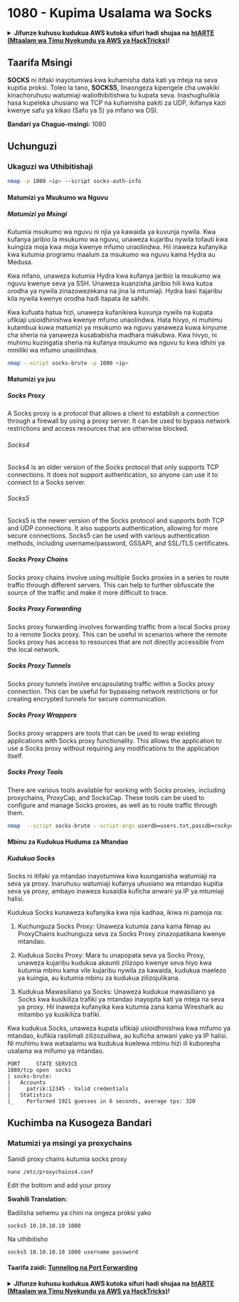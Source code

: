 # 1080 - Kupima Usalama wa Socks

<details>

<summary><strong>Jifunze kuhusu kudukua AWS kutoka sifuri hadi shujaa na</strong> <a href="https://training.hacktricks.xyz/courses/arte"><strong>htARTE (Mtaalam wa Timu Nyekundu ya AWS ya HackTricks)</strong></a><strong>!</strong></summary>

Njia nyingine za kusaidia HackTricks:

* Ikiwa unataka kuona **kampuni yako inayotangazwa kwenye HackTricks** au **kupakua HackTricks kwa PDF** Angalia [**MPANGO WA KUJIUNGA**](https://github.com/sponsors/carlospolop)!
* Pata [**swag rasmi ya PEASS & HackTricks**](https://peass.creator-spring.com)
* Gundua [**The PEASS Family**](https://opensea.io/collection/the-peass-family), mkusanyiko wetu wa kipekee wa [**NFTs**](https://opensea.io/collection/the-peass-family)
* **Jiunge na** 💬 [**Kikundi cha Discord**](https://discord.gg/hRep4RUj7f) au [**kikundi cha telegram**](https://t.me/peass) au **tufuate** kwenye **Twitter** 🐦 [**@carlospolopm**](https://twitter.com/hacktricks_live)**.**
* **Shiriki mbinu zako za kudukua kwa kuwasilisha PRs kwa** [**HackTricks**](https://github.com/carlospolop/hacktricks) na [**HackTricks Cloud**](https://github.com/carlospolop/hacktricks-cloud) repos za github.

</details>

## Taarifa Msingi

**SOCKS** ni itifaki inayotumiwa kwa kuhamisha data kati ya mteja na seva kupitia proksi. Toleo la tano, **SOCKS5**, linaongeza kipengele cha uwakiki kinachoruhusu watumiaji waliothibitishwa tu kupata seva. Inashughulikia hasa kupeleka uhusiano wa TCP na kuhamisha pakiti za UDP, ikifanya kazi kwenye safu ya kikao (Safu ya 5) ya mfano wa OSI.

**Bandari ya Chaguo-msingi:** 1080

## Uchunguzi

### Ukaguzi wa Uthibitishaji
```bash
nmap -p 1080 <ip> --script socks-auth-info
```
#### Matumizi ya Msukumo wa Nguvu

##### Matumizi ya Msingi

Kutumia msukumo wa nguvu ni njia ya kawaida ya kuvunja nywila. Kwa kufanya jaribio la msukumo wa nguvu, unaweza kujaribu nywila tofauti kwa kuingiza moja kwa moja kwenye mfumo unaolindwa. Hii inaweza kufanyika kwa kutumia programu maalum za msukumo wa nguvu kama Hydra au Medusa.

Kwa mfano, unaweza kutumia Hydra kwa kufanya jaribio la msukumo wa nguvu kwenye seva ya SSH. Unaweza kuanzisha jaribio hili kwa kutoa orodha ya nywila zinazowezekana na jina la mtumiaji. Hydra basi itajaribu kila nywila kwenye orodha hadi itapata ile sahihi.

Kwa kufuata hatua hizi, unaweza kufanikiwa kuvunja nywila na kupata ufikiaji usioidhinishwa kwenye mfumo unaolindwa. Hata hivyo, ni muhimu kutambua kuwa matumizi ya msukumo wa nguvu yanaweza kuwa kinyume cha sheria na yanaweza kusababisha madhara makubwa. Kwa hivyo, ni muhimu kuzingatia sheria na kufanya msukumo wa nguvu tu kwa idhini ya mmiliki wa mfumo unaolindwa.
```bash
nmap --script socks-brute -p 1080 <ip>
```
#### Matumizi ya juu

##### Socks Proxy

A Socks proxy is a protocol that allows a client to establish a connection through a firewall by using a proxy server. It can be used to bypass network restrictions and access resources that are otherwise blocked.

###### Socks4

Socks4 is an older version of the Socks protocol that only supports TCP connections. It does not support authentication, so anyone can use it to connect to a Socks server.

###### Socks5

Socks5 is the newer version of the Socks protocol and supports both TCP and UDP connections. It also supports authentication, allowing for more secure connections. Socks5 can be used with various authentication methods, including username/password, GSSAPI, and SSL/TLS certificates.

##### Socks Proxy Chains

Socks proxy chains involve using multiple Socks proxies in a series to route traffic through different servers. This can help to further obfuscate the source of the traffic and make it more difficult to trace.

##### Socks Proxy Forwarding

Socks proxy forwarding involves forwarding traffic from a local Socks proxy to a remote Socks proxy. This can be useful in scenarios where the remote Socks proxy has access to resources that are not directly accessible from the local network.

##### Socks Proxy Tunnels

Socks proxy tunnels involve encapsulating traffic within a Socks proxy connection. This can be useful for bypassing network restrictions or for creating encrypted tunnels for secure communication.

##### Socks Proxy Wrappers

Socks proxy wrappers are tools that can be used to wrap existing applications with Socks proxy functionality. This allows the application to use a Socks proxy without requiring any modifications to the application itself.

##### Socks Proxy Tools

There are various tools available for working with Socks proxies, including proxychains, ProxyCap, and SocksCap. These tools can be used to configure and manage Socks proxies, as well as to route traffic through them.
```bash
nmap  --script socks-brute --script-args userdb=users.txt,passdb=rockyou.txt,unpwdb.timelimit=30m -p 1080 <ip>
```
#### Mbinu za Kudukua Huduma za Mtandao

##### Kudukua Socks

Socks ni itifaki ya mtandao inayotumiwa kwa kuunganisha watumiaji na seva ya proxy. Inaruhusu watumiaji kufanya uhusiano wa mtandao kupitia seva ya proxy, ambayo inaweza kusaidia kuficha anwani ya IP ya mtumiaji halisi.

Kudukua Socks kunaweza kufanyika kwa njia kadhaa, ikiwa ni pamoja na:

1. Kuchunguza Socks Proxy: Unaweza kutumia zana kama Nmap au ProxyChains kuchunguza seva za Socks Proxy zinazopatikana kwenye mtandao.

2. Kudukua Socks Proxy: Mara tu unapopata seva ya Socks Proxy, unaweza kujaribu kudukua akaunti zilizopo kwenye seva hiyo kwa kutumia mbinu kama vile kujaribu nywila za kawaida, kudukua maelezo ya kuingia, au kutumia mbinu za kudukua zilizojulikana.

3. Kudukua Mawasiliano ya Socks: Unaweza kudukua mawasiliano ya Socks kwa kusikiliza trafiki ya mtandao inayopita kati ya mteja na seva ya proxy. Hii inaweza kufanyika kwa kutumia zana kama Wireshark au mitambo ya kusikiliza trafiki.

Kwa kudukua Socks, unaweza kupata ufikiaji usioidhinishwa kwa mifumo ya mtandao, kufikia rasilimali zilizozuiliwa, au kuficha anwani yako ya IP halisi. Ni muhimu kwa wataalamu wa kudukua kuelewa mbinu hizi ili kuboresha usalama wa mifumo ya mtandao.
```
PORT     STATE SERVICE
1080/tcp open  socks
| socks-brute:
|   Accounts
|     patrik:12345 - Valid credentials
|   Statistics
|_    Performed 1921 guesses in 6 seconds, average tps: 320
```
## Kuchimba na Kusogeza Bandari

### Matumizi ya msingi ya proxychains

Sanidi proxy chains kutumia socks proxy
```
nano /etc/proxychains4.conf
```
Edit the bottom and add your proxy

**Swahili Translation:**

Badilisha sehemu ya chini na ongeza proksi yako
```
socks5 10.10.10.10 1080
```
Na uthibitisho
```
socks5 10.10.10.10 1080 username password
```
#### Taarifa zaidi: [Tunneling na Port Forwarding](../generic-methodologies-and-resources/tunneling-and-port-forwarding.md)

<details>

<summary><strong>Jifunze kuhusu kudukua AWS kutoka sifuri hadi shujaa na</strong> <a href="https://training.hacktricks.xyz/courses/arte"><strong>htARTE (Mtaalam wa Timu Nyekundu ya AWS ya HackTricks)</strong></a><strong>!</strong></summary>

Njia nyingine za kusaidia HackTricks:

* Ikiwa unataka kuona **kampuni yako ikionekana katika HackTricks** au **kupakua HackTricks kwa muundo wa PDF** Angalia [**MPANGO WA KUJIUNGA**](https://github.com/sponsors/carlospolop)!
* Pata [**swag rasmi ya PEASS & HackTricks**](https://peass.creator-spring.com)
* Gundua [**The PEASS Family**](https://opensea.io/collection/the-peass-family), mkusanyiko wetu wa [**NFTs**](https://opensea.io/collection/the-peass-family) ya kipekee
* **Jiunge na** 💬 [**Kikundi cha Discord**](https://discord.gg/hRep4RUj7f) au [**kikundi cha telegram**](https://t.me/peass) au **tufuate** kwenye **Twitter** 🐦 [**@carlospolopm**](https://twitter.com/hacktricks_live)**.**
* **Shiriki mbinu zako za kudukua kwa kuwasilisha PRs kwenye** [**HackTricks**](https://github.com/carlospolop/hacktricks) na [**HackTricks Cloud**](https://github.com/carlospolop/hacktricks-cloud) repos za github.

</details>

